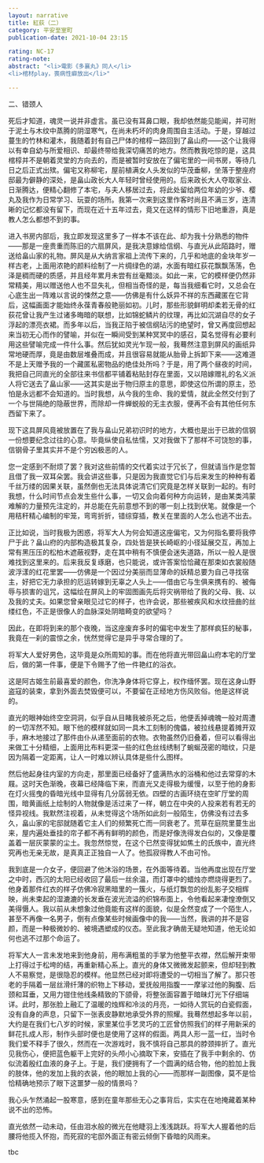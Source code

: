 ```yaml
---
layout: narrative
title: 紅荻（二）
category: 平安至室町
publication-date: 2021-10-04 23:15

rating: NC-17
rating-note:
abstract: "<li>電影《多襄丸》同人</li>
<li>棺材play，喪病性癖放出</li>"

---
```

二、错颈人

死后才知道，魂灵一说并非虚言。虽已没有耳鼻口眼，我却依然能见能闻，并可附于泥土与木纹中蒸腾的阴湿寒气，在尚未朽坏的肉身周围自主活动。于是，穿越过蔓生的竹林和灌木，我随着封有自己尸体的棺椁一路回到了畠山府——这个让我得以有幸自幼与所爱相识、却最终带给我深切痛苦的地方。然而教我吃惊的是，这具棺椁并不是朝着灵堂的方向去的，而是被暂时安放在了偏宅里的一间书房，等待几日之后正式出殡。偏宅又称柳宅，屋前植满女人头发似的华茂垂柳，坐落于整座府邸最为僻静的深处，是畠山政长大人年轻时曾经使用的。后来政长大人夺取家业、日渐腾达，便精心翻修了本宅，与夫人移居过去，将此处留给两位年幼的少爷、樱丸及我作为日常学习、玩耍的场所。我第一次来到这里作客时尚且不满三岁，连清晰的记忆都没有留下，而现在近十五年过去，竟又在这样的情形下旧地重游，真是教人怎么都想不到的事。
 
进入书房内部后，我立即发现这里多了一样本不该在此、却为我十分熟悉的物件——那是一座贵重而陈旧的六扇屏风，是我决意嫁给信纲、与直光从此陌路时，赠送给畠山家的礼物。屏风是从大纳言家祖上流传下来的，几乎和地底的金块年岁一样古老，上面用浓艳的颜料绘制了一片绸绿色的湖，水面有暗红荻花飘飘荡荡，色泽是稠而硬的质感，并且经年累月未尝有丝毫黯淡。如此一来，它的模样便仍然非常精美，用以赠送他人也不显失礼，但相当奇怪的是，每当我细看它时，又总会在心底生出一阵难以言说的悚然之意——仿佛是有什么妖异不祥的东西藏匿在它背后，这幅画面才能始终永葆青春般艳丽如初。儿时，那些形貌鲜明却柔若无骨的红荻花曾让我产生过诸多晦暗的联想，比如锦蛇鳞片的纹理，再比如沉湖自尽的女子浮起的漂亮衣裙。而多年以后，当我正陷于被信纲玷污的绝望时，曾又再度回想起来当初无心而作的譬喻，并似在一瞬间受到某种冥冥中的感召，莫名觉得有必要利用这些譬喻完成一件什么事。然后犹如灵光乍现一般，我蓦然注意到屏风的画纸异常地硬而厚，竟是由数层堆叠而成，并且很容易就能从胎骨上拆卸下来——这难道不是上天赠予我的一个藏匿私密物品的绝佳处所吗？于是，用了两个昼夜的时间，我把自己同直光的全部往来书信都平铺着粘贴封存在里面，又以陪嫁赠礼的名义派人将它送去了畠山家——这其实是出于物归原主的意思，即使这位所谓的原主，恐怕是永远都不会知道的。当时我想，从今我的生命、我的爱情，就此全然交付到了一个与世隔绝的隐蔽世界，而除却一件蝉蜕般的无主衣服，便再不会有其他任何东西留下来了。
 
现下这具屏风竟被放置在了我与畠山兄弟初识时的地方，大概也是出于已故的信钢一份想要纪念过往的心意。毕竟纵使自私怯懦，又对我做下了那样不可饶恕的事，信钢骨子里其实并不是个穷凶极恶的人。
 
您一定感到不耐烦了罢？我对这些前情的交代着实过于冗长了，但就请当作是您暂且借了我一双耳朵罢。我会讲这些事，只是因为我直觉它们与后来发生的种种有着千丝万缕的因果关联，虽然倒也无法具体说清它们究竟是怎样关联到一起的。有时我想，什么时间节点会发生些什么事，一切又会向着何种方向运转，是由某类鸿蒙难解的力量预先注定的，并总能在先前意想不到的哪一刻上找到伏笔。就像是一个用秸秆精心编制的牢笼，弯弯折折，错综穿插，教关在里面的人怎么也逃不出去。
 
正比如说，当时我极为困惑，将军大人为何会知道这座偏宅，又为何指名要将我停尸于此？畠山府的内部构造极其复杂，四处皆是狭长崎岖的小径延展交互，再加上常有黑压压的松柏木遮蔽视野，走在其中稍有不慎便会迷失道路，所以一般人是很难找到这里来的。后来我反复琢磨，也只能说，或许答案恰恰藏在那束如衣裳般随波浮漾的红花里罢——仿佛是一个因过分美丽而显薄命的妖精总要为自己寻找宿主，好把它无力承担的厄运转嫁到无辜之人头上——借由它与生俱来携有的、被侮辱与损害的诅咒，这幅绘在屏风上的牢固图画先后将灾祸带给了我的父母、我、以及我的丈夫。如果您曾亲眼见过它的样子，也许会说，那些被疾风和水纹扭曲的丝缕红色，不正是很像人的血脉深处阴暗畸变的欲望吗？
 
因此，在即将到来的那个夜晚，当这座废弃多时的偏宅中发生了那样疯狂的秘事，我竟在一刹的震惊之余，恍然觉得它是异乎寻常合理的了。
 
将军大人爱好男色，这毕竟是众所周知的事。而在他将直光带回畠山府本宅的厅堂后，做的第一件事，便是下令赐予了他一件艳红的浴衣。
 
这是阿古姬生前最喜爱的颜色，你洗净身体将它穿上，权作缅怀罢。现在这身山野盗寇的装束，拿到外面去焚毁便可以，不要留在正经地方伤风败俗。他是这样说的。
 
直光的眼神始终空空洞洞，似乎自从目睹我被杀死之后，他便丢掉魂魄一般对周遭的一切浑然不知。眼下他的模样就如同一具木工刻制的傀儡，被拉线悬提着摊开双手，麻木地接过了那件由仆从递至面前的衣物。衣物虽然仍旧叠着，但可以看得出来做工十分精细，上面用比布料更深一些的红色丝线绣制了蜿蜒茂密的暗纹，只是因为隔着一定距离，让人一时难以辨认具体是些什么图样。
 
然后他起身往内室的方向走，那里面已经备好了盛满热水的浴桶和他过去常穿的木屐。这时天色渐晚，夜幕已经降临下来，而直光又走得极为缓慢，以至于他的身影在灯火摇曳的昏暗光线中显得有几分孱弱无依。四壁的古画环绕在空旷厅堂的周围，暗黄画纸上绘制的人物就像是活过来了一样，朝立在中央的人投来若有若无的怪异视线。我默然注视着，从未觉得这个场所如此刻一般陌生，仿佛没有过去多久，畠山家的宅邸就随着它主人们的频繁死亡而一同衰老了。荒草在庭院里蔓生出来，屋内遍处垂挂的帘子都不再有鲜明的颜色，而是好像洗得发白似的，又像是覆盖着一层灰蒙蒙的尘土。我忽然惊觉，在这个已然变得犹如焦土的氏族中，直光终究再也无亲无故，是真真正正独自一人了。他孤寂得教人不由可怜。
 
我到底是一介女子，便回避了他沐浴的场景，在外面等待着。当他再度出现在厅堂之中时，西沉的太阳已经收回了最后一丝余温，而灯罩中的蜡烛亦燃烧得更烈了。他身着那件红衣的样子仿佛冷寂黑暗里的一簇火，与纸灯飘忽的纷乱影子交相辉映，尚未束起的湿漉漉的长发垂在波光流溢的织锦布面上，令他看起来凄惶潦倒又美得慑人。我以前从未想象过他竟能有这样的面貌，似是全然变成了一个陌生人，甚至不再像一名男子，倒有点像某些时候画像中的我——当然，我讲的并不是容颜，而是一种极微妙的、被境遇塑成的仪态。至此我才确凿无疑地知道，他无论如何也逃不过那个命运了。
 
将军大人一言未发地来到他身前，用布满粗茧的手掌为他整平衣襟，然后解开束带上打得过于松垮的结，再重新精心系上。直光的身体又微微发起颤来，但却轻到教人不易察觉，是很隐忍的模样。他显然已经对即将遭受的一切相当了解了。那只苍老的手隔着一层丝滑纤薄的织物上下移动，爱抚般用指腹一一摩挲过他的胸腹、后颈和耳垂，又用力钳住他线条精致的下颌骨，将整张面容置于暗昧灯光下仔细端详。此时，那张脸上融汇了温暖的烛辉和冷淡的月亮，一如待人赏玩的白瓷假面，没有自身的声息，只留下一张表皮静默地承受外界的照耀。我蓦然想起多年以前，大约是在我们七八岁的时候，家里某位手艺灵巧的工匠曾仿照我们的样子用新采的鲜花扎成人形，制作头部时便也是使用了这样的假面。两具人形一蓝一红，当时令我们爱不释手了很久，然而在一次游戏时，我不慎将自己那具的脖颈摔折了。直光见我伤心，便把蓝色躯干上完好的头颅小心摘取下来，安插在了我手中剩余的、仿似流着殷红血液的身子上。于是，我们便拥有了一个圆满的结合物，他的脸加上我的肢体，他的发加上我的衣装，他的眼加上我的心——而那样一副图像，莫不是恰恰精确地预示了眼下这噩梦一般的情景吗？
 
我心头乍然涌起一股寒意，感到在童年那些无心之事背后，实实在在地掩藏着某种说不出的恐怖。
 
直光依然一动未动，任由泪水般的微光在他睫羽上浅浅跳跃。将军大人握着他的后腰将他揽入怀抱，而死寂的宅邸外面正有密云倾倒下昏暗的风雨来。

tbc
